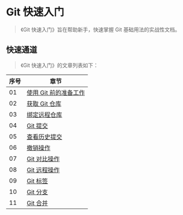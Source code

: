 # Git 快速入门

> 《Git 快速入门》旨在帮助新手，快速掌握 Git 基础用法的实战性文档。

## 快速通道

> 《Git 快速入门》的文章列表如下：

| 序号 | 章节                                                 |
| ---- | ---------------------------------------------------- |
| 01   | [使用 Git 前的准备工作](./01-使用Git前的准备工作.md) |
| 02   | [获取 Git 仓库](./02-获取Git仓库.md)                 |
| 03   | [绑定远程仓库](./03-绑定远程仓库.md)                 |
| 04   | [Git 提交](./04-Git提交.md)                          |
| 05   | [查看历史提交](./05-查看历史提交.md)                 |
| 06   | [撤销操作](./06-撤销操作.md)                         |
| 07   | [Git 对比操作](./07-Git对比操作.md)                  |
| 08   | [Git 远程操作](./08-Git远程操作.md)                  |
| 09   | [Git 标签](./09-Git标签.md)                          |
| 10   | [Git 分支](./10-Git分支.md)                          |
| 11   | [Git 合并](./11-Git合并.md)                          |
